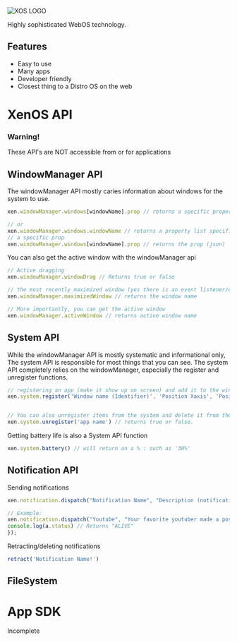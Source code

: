 
![XOS LOGO](https://media.discordapp.net/attachments/1062938122666639360/1069977981352677446/XOS.png?width=400&height=400)

Highly sophisticated WebOS technology. 


## Features

- Easy to use
- Many apps 
- Developer friendly 
- Closest thing to a Distro OS on the web


# XenOS API
### Warning! 
These API's are NOT accessible from or for applications

## WindowManager API
The windowManager API mostly caries information about windows for the system to use. 

```javascript
xen.windowManager.windows[windowName].prop // returns a specific property of a window

// or
xen.windowManager.windows.windowName // returns a property list specific to a window
// a specific prop
xen.windowManager.windows[windowName].prop // returns the prop (json) 
```

You can also get the active window with the windowManager api 
```js
// Active dragging 
xen.windowManager.windowDrag // Returns true or false

// the most recently maximized window (yes there is an event listener/emitter) 
xen.windowManager.maximizedWindow // returns the window name

// More importantly, you can get the active window 
xen.windowManager.activeWindow // returns active window name 
```
## System API 
While the windowManager API is mostly systematic and informational only, The system API is responsible for most things that you can see.  The system API completely relies on the windowManager, especially the register and unregister functions. 

```js
// registering an app (make it show up on screen) and add it to the windowManager (automatic) 
xen.system.register('Window name (Identifier)', 'Position Xaxis', 'Position YAxis', 'URL to the app (should be a directory on the Xen FileSystem)') // Returns the DOM html object


// You can also unregister items from the system and delete it from the windowManager 
xen.system.unregister('app name') // returns true or false. 

```
Getting battery life is also a System API function
```js
xen.system.battery() // will return an a % : such as '30%'
```

## Notification API
Sending notifications
```js
xen.notification.dispatch("Notification Name", "Description (notification body)", "icon", callbackFunction);

// Example:
xen.notification.dispatch("Youtube", "Your favorite youtuber made a post!", "https://youtube.com/svg/icon.png", function(a){
console.log(a.status) // Returns "ALIVE"
});
```
Retracting/deleting notifications
```js
retract('Notification Name!')

```

## FileSystem

# App SDK
Incomplete
